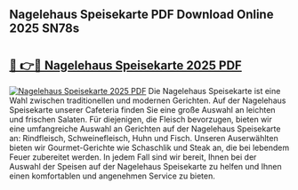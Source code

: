 ## Nagelehaus Speisekarte PDF Download Online 2025 SN78s

# <h2><a href="http://gc5e14.nevu.top/?p=Nagelehaus+Speisekarte">🔗 👉🔴 Nagelehaus Speisekarte 2025 PDF</a></h2>

[![Nagelehaus Speisekarte 2025 PDF](https://i.imgur.com/dBaPXMq.png)](http://gc5e14.nevu.top/?p=Nagelehaus+Speisekarte)
Die Nagelehaus Speisekarte ist eine Wahl zwischen traditionellen und modernen Gerichten. Auf der Nagelehaus Speisekarte unserer Cafeteria finden Sie eine große Auswahl an leichten und frischen Salaten. Für diejenigen, die Fleisch bevorzugen, bieten wir eine umfangreiche Auswahl an Gerichten auf der Nagelehaus Speisekarte an: Rindfleisch, Schweinefleisch, Huhn und Fisch. Unseren Auserwählten bieten wir Gourmet-Gerichte wie Schaschlik und Steak an, die bei lebendem Feuer zubereitet werden. In jedem Fall sind wir bereit, Ihnen bei der Auswahl der Speisen auf der Nagelehaus Speisekarte zu helfen und Ihnen einen komfortablen und angenehmen Service zu bieten.
